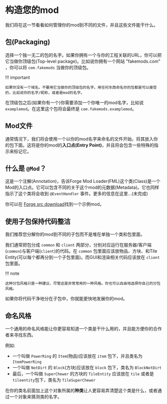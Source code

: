 构造您的mod
====================

我们将在这一节看看如何管理你的mod到不同的文件，并且这些文件能干什么。

包(Packaging)
---------

选择一个独一无二的包的名字。如果你拥有一个与你的工程关联的URL，你可以把它当做你顶级包(Top-level package)。比如说你拥有一个网站 "fakemods.com" ，你可以将 `com.fakemods` 当做你的顶级包。

!!! important

    如果你没有一个域名，不要用它当做你的顶级包的名字。用任何东西命名你的包都是可以接受的，比如说你的名字/昵称，或者是mod的名字。

在顶级包之后(如果你有一个)你需要添加一个你唯一的mod名字，比如说 `examplemod`。在这里这个包将会最终是 `com.fakemods.examplemod`。

Mod文件
------------

通常情况下，我们将会使用一个以你的mod名字来命名的文件开始，将其放入你的包下面。这将是你的mod的**入口点(Entry Point)**，并且将会包含一些特殊的指示来标记它。

什么是 `@Mod`？
-------------

这是一个注解(Annotation)，告诉Forge Mod Loader(FML)这个类(Class)是一个Mod的入口点。它可以包含不同的关于这个mod的元数据(Metadata)。它也同样指示了这个类将会收到 `@EventHandler` 事件。更多的信息在这里...(未完成)

你可以在 [Forge src download](http://files.minecraftforge.net/)找到一个示例mod。

使用子包保持代码整洁
------------------------------------------

我们推荐您分解你的mod到不同的子包而不是堆在单独一个类和包里面。

我们通常把包分成 `common` 和 `client` 两部分，分别对应运行在服务器/客户端(`common`)与客户端(`client`)的代码。在 `common` 包里面应该放物品、方块、和Tile Entity(可以每个都再分到一个子包里面)。而GUI和渲染相关代码应该放在 `client` 包里面。

!!! note

    这种分包风格只是一种建议，尽管这是非常常用的一种风格。你也可以自由地选择你自己的分包风格。

如果你将代码干净地分在子包中，你就能更快地发展你的mod。

命名风格
--------------------

一个通用的命名风格能让你更容易知道一个类是干什么用的，并且能方便你的合作者来寻找东西。

例如:

- 一个叫做 `PowerRing` 的 `Item`(物品)应该放在 `item` 包下，并且类名为 `ItemPowerRing`
- 一个叫做 `NotDirt` 的 `Block`(方块)应该放在 `block` 包下，类名为 `BlockNotDirt`
- 最后，一个叫做 `SuperChewer` 的方块的 `TileEntity` 应该放在 `tile` 或者是 `tileentity`包下，类名为 `TileSuperChewer`

在你的类名前面加上这个对象所属的**种类**让人更容易弄清楚这个类是什么，或者通过一个对象来猜测类的名字。